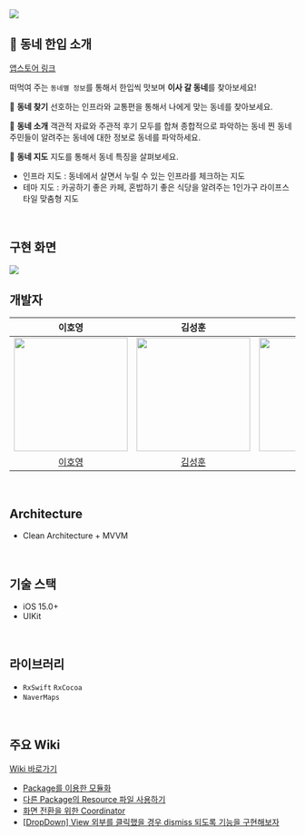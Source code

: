 <a href="https://apple.co/3kop9Ys">
      <img src="https://i.imgur.com/xTobLYW.png"/>
</a>


## 🏡 동네 한입 소개
[앱스토어 링크](https://apple.co/3kop9Ys)

떠먹여 주는 `동네별 정보`를 통해서 한입씩 맛보며 **이사 갈 동네**를 찾아보세요!

🏡 **동네 찾기**
선호하는 인프라와 교통편을 통해서 나에게 맞는 동네를 찾아보세요.

🏡 **동네 소개**
객관적 자료와 주관적 후기 모두를 합쳐 종합적으로 파악하는 동네 
찐 동네 주민들이 알려주는 동네에 대한 정보로 동네를 파악하세요. 

🏡 **동네 지도**
지도를 통해서 동네 특징을  살펴보세요.

- 인프라 지도 : 동네에서 살면서 누릴 수 있는 인프라를 체크하는 지도
- 테마 지도 : 카공하기 좋은 카페, 혼밥하기 좋은 식당을 알려주는  1인가구 라이프스타일 맞춤형 지도

<br>

## 구현 화면

![](https://i.imgur.com/JIDT9yD.jpg)

## 개발자

| **이호영** | **김성훈** | **장선영** |
|:---:|:---:|:---:|
<img src="https://i.imgur.com/DnKXXzd.jpg" width="200" height="200" />|<img src="https://avatars.githubusercontent.com/u/50910456?v=4" width="200" height="200" />|<img src="https://avatars.githubusercontent.com/seonyoung42" width="200" height="200" />|
|[이호영](https://github.com/llghdud921)|[김성훈](https://github.com/ungchun)|[장선영](https://github.com/seonyoung42)|

<br>

## Architecture
- Clean Architecture + MVVM

<br>

## 기술 스택
- iOS 15.0+
- UIKit

<br>

## 라이브러리
- `RxSwift` `RxCocoa`
- `NaverMaps`

<br>

## 주요 Wiki 

[Wiki 바로가기](https://github.com/YAPP-Github/21st-iOS-Team-1-iOS/wiki)

- [Package를 이용한 모듈화](https://github.com/YAPP-Github/21st-iOS-Team-1-iOS/wiki/Package%EB%A5%BC-%EC%9D%B4%EC%9A%A9%ED%95%9C-%EB%AA%A8%EB%93%88%ED%99%94)
- [다른 Package의 Resource 파일 사용하기](https://github.com/YAPP-Github/21st-iOS-Team-1-iOS/wiki/%EB%8B%A4%EB%A5%B8-Package%EC%9D%98-Resource-%ED%8C%8C%EC%9D%BC-%EC%82%AC%EC%9A%A9%ED%95%98%EA%B8%B0)
- [화면 전환을 위한 Coordinator](https://github.com/YAPP-Github/21st-iOS-Team-1-iOS/wiki/%ED%99%94%EB%A9%B4-%EC%A0%84%ED%99%98%EC%9D%84-%EC%9C%84%ED%95%9C-Coordinator) 
- [[DropDown] View 외부를 클릭했을 경우 dismiss 되도록 기능을 구현해보자](https://github.com/YAPP-Github/21st-iOS-Team-1-iOS/wiki/%5BDropDown%5D-View-%EC%99%B8%EB%B6%80%EB%A5%BC-%ED%81%B4%EB%A6%AD%ED%96%88%EC%9D%84-%EA%B2%BD%EC%9A%B0-dismiss-%EB%90%98%EB%8F%84%EB%A1%9D-%EA%B8%B0%EB%8A%A5%EC%9D%84-%EA%B5%AC%ED%98%84%ED%95%B4%EB%B3%B4%EC%9E%90)

<br>


